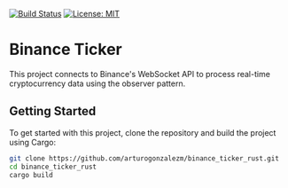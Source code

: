 [![Build Status](https://github.com/arturogonzalezm/binance_ticker_rust/actions/workflows/workflow.yml/badge.svg)](https://github.com/arturogonzalezm/binance_ticker_rust/actions/workflows/workflow.yml)
[![License: MIT](https://img.shields.io/badge/License-MIT-purple.svg)](https://opensource.org/licenses/MIT)

# Binance Ticker

This project connects to Binance's WebSocket API to process real-time cryptocurrency data using the observer pattern.


## Getting Started

To get started with this project, clone the repository and build the project using Cargo:

```sh
git clone https://github.com/arturogonzalezm/binance_ticker_rust.git
cd binance_ticker_rust
cargo build
```